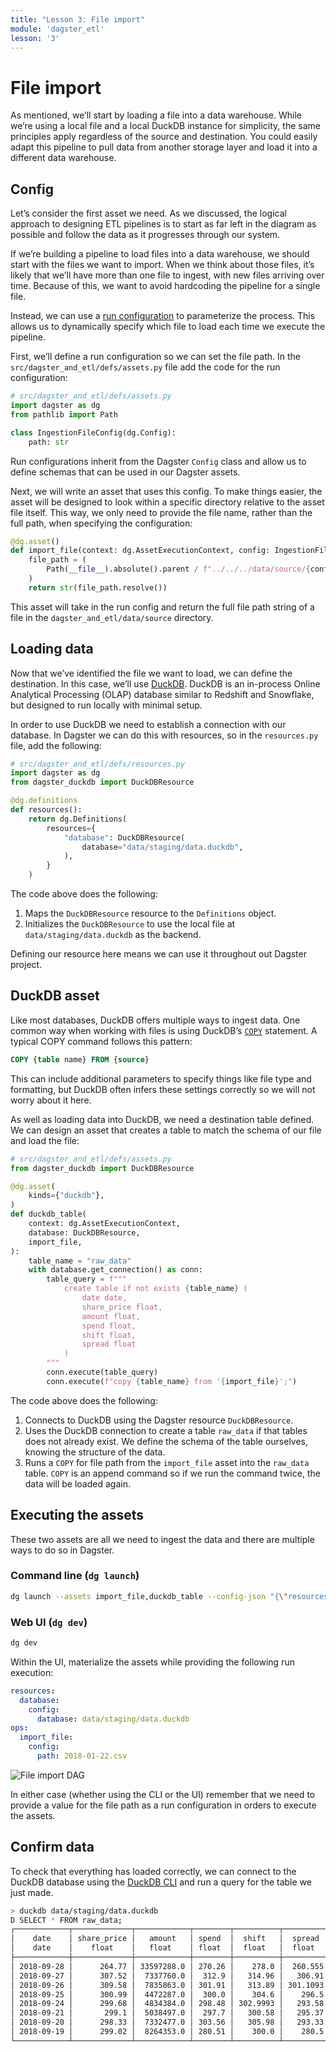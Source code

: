 ```yaml
---
title: "Lesson 3: File import"
module: 'dagster_etl'
lesson: '3'
---
```


# File import

As mentioned, we’ll start by loading a file into a data warehouse. While we’re using a local file and a local DuckDB instance for simplicity, the same principles apply regardless of the source and destination. You could easily adapt this pipeline to pull data from another storage layer and load it into a different data warehouse.

## Config

Let’s consider the first asset we need. As we discussed, the logical approach to designing ETL pipelines is to start as far left in the diagram as possible and follow the data as it progresses through our system.

If we’re building a pipeline to load files into a data warehouse, we should start with the files we want to import. When we think about those files, it’s likely that we’ll have more than one file to ingest, with new files arriving over time. Because of this, we want to avoid hardcoding the pipeline for a single file.

Instead, we can use a [run configuration](https://docs.dagster.io/guides/operate/configuration/run-configuration) to parameterize the process. This allows us to dynamically specify which file to load each time we execute the pipeline.

First, we’ll define a run configuration so we can set the file path. In the `src/dagster_and_etl/defs/assets.py` file add the code for the run configuration:

```python
# src/dagster_and_etl/defs/assets.py
import dagster as dg
from pathlib import Path

class IngestionFileConfig(dg.Config):
    path: str
```

Run configurations inherit from the Dagster `Config` class and allow us to define schemas that can be used in our Dagster assets.

Next, we will write an asset that uses this config. To make things easier, the asset will be designed to look within a specific directory relative to the asset file itself. This way, we only need to provide the file name, rather than the full path, when specifying the configuration:

```python
@dg.asset()
def import_file(context: dg.AssetExecutionContext, config: IngestionFileConfig) -> str:
    file_path = (
        Path(__file__).absolute().parent / f"../../../data/source/{config.path}"
    )
    return str(file_path.resolve())
```

This asset will take in the run config and return the full file path string of a file in the `dagster_and_etl/data/source` directory.

## Loading data

Now that we’ve identified the file we want to load, we can define the destination. In this case, we’ll use [DuckDB](https://duckdb.org/). DuckDB is an in-process Online Analytical Processing (OLAP) database similar to Redshift and Snowflake, but designed to run locally with minimal setup.

In order to use DuckDB we need to establish a connection with our database. In Dagster we can do this with resources, so in the `resources.py` file, add the following:

```python
# src/dagster_and_etl/defs/resources.py
import dagster as dg
from dagster_duckdb import DuckDBResource

@dg.definitions
def resources():
    return dg.Definitions(
        resources={
            "database": DuckDBResource(
                database="data/staging/data.duckdb",
            ),
        }
    )
```

The code above does the following:
1. Maps the `DuckDBResource` resource to the `Definitions` object.
2. Initializes the `DuckDBResource` to use the local file at `data/staging/data.duckdb` as the backend.

Defining our resource here means we can use it throughout out Dagster project.

## DuckDB asset

Like most databases, DuckDB offers multiple ways to ingest data. One common way when working with files is using DuckDB’s [`COPY`](https://duckdb.org/docs/stable/sql/statements/copy.html) statement. A typical COPY command follows this pattern:

```sql
COPY {table name} FROM {source}
```

This can include additional parameters to specify things like file type and formatting, but DuckDB often infers these settings correctly so we will not worry about it here.

As well as loading data into DuckDB, we need a destination table defined. We can design an asset that creates a table to match the schema of our file and load the file:

```python
# src/dagster_and_etl/defs/assets.py
from dagster_duckdb import DuckDBResource

@dg.asset(
    kinds={"duckdb"},
)
def duckdb_table(
    context: dg.AssetExecutionContext,
    database: DuckDBResource,
    import_file,
):
    table_name = "raw_data"
    with database.get_connection() as conn:
        table_query = f"""
            create table if not exists {table_name} (
                date date,
                share_price float,
                amount float,
                spend float,
                shift float,
                spread float
            ) 
        """
        conn.execute(table_query)
        conn.execute(f"copy {table_name} from '{import_file}';")
```

The code above does the following:

1. Connects to DuckDB using the Dagster resource `DuckDBResource`.
2. Uses the DuckDB connection to create a table `raw_data` if that tables does not already exist. We define the schema of the table ourselves, knowing the structure of the data.
3. Runs a `COPY` for file path from the `import_file` asset into the `raw_data` table. `COPY` is an append command so if we run the command twice, the data will be loaded again.

## Executing the assets

These two assets are all we need to ingest the data and there are multiple ways to do so in Dagster.

### Command line (`dg launch`)

```bash
dg launch --assets import_file,duckdb_table --config-json "{\"resources\": {\"database\": {\"config\": {\"database\": \"data/staging/data.duckdb\"}}}, \"ops\": {\"import_file\": {\"config\": {\"path\": \"2018-01-22.csv\"}}}}"
```
### Web UI (`dg dev`)

```bash
dg dev
```

Within the UI, materialize the assets while providing the following run execution:

```yaml
resources:
  database:
    config:
      database: data/staging/data.duckdb
ops:
  import_file:
    config:
      path: 2018-01-22.csv
```

![File import DAG](/images/dagster-etl/lesson-3/file-import-dag.png)

In either case (whether using the CLI or the UI) remember that we need to provide a value for the file path as a run configuration in orders to execute the assets.

## Confirm data

To check that everything has loaded correctly, we can connect to the DuckDB database using the [DuckDB CLI](https://duckdb.org/docs/stable/clients/cli/overview.html) and run a query for the table we just made.

```bash
> duckdb data/staging/data.duckdb
D SELECT * FROM raw_data;
┌────────────┬─────────────┬────────────┬────────┬──────────┬──────────┐
│    date    │ share_price │   amount   │ spend  │  shift   │  spread  │
│    date    │    float    │   float    │ float  │  float   │  float   │
├────────────┼─────────────┼────────────┼────────┼──────────┼──────────┤
│ 2018-09-28 │      264.77 │ 33597288.0 │ 270.26 │    278.0 │  260.555 │
│ 2018-09-27 │      307.52 │  7337760.0 │  312.9 │   314.96 │   306.91 │
│ 2018-09-26 │      309.58 │  7835863.0 │ 301.91 │   313.89 │ 301.1093 │
│ 2018-09-25 │      300.99 │  4472287.0 │  300.0 │    304.6 │    296.5 │
│ 2018-09-24 │      299.68 │  4834384.0 │ 298.48 │ 302.9993 │   293.58 │
│ 2018-09-21 │       299.1 │  5038497.0 │  297.7 │   300.58 │   295.37 │
│ 2018-09-20 │      298.33 │  7332477.0 │ 303.56 │   305.98 │   293.33 │
│ 2018-09-19 │      299.02 │  8264353.0 │ 280.51 │    300.0 │    280.5 │
└────────────┴─────────────┴────────────┴────────┴──────────┴──────────┘
```

